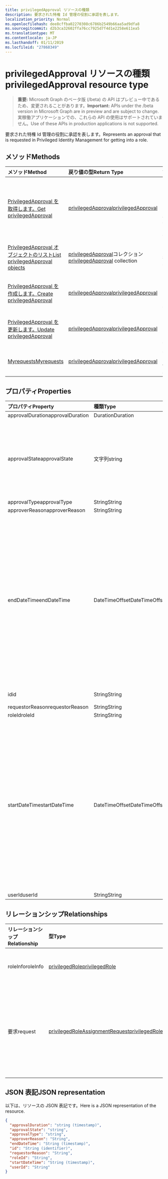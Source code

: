 ```yaml
---
title: privilegedApproval リソースの種類
description: 要求された特権 Id 管理の役割に承認を表します。
localization_priority: Normal
ms.openlocfilehash: dee8cffba02270308c6786b2549b66aa5ad9dfa8
ms.sourcegitcommit: d2b3ca32602ffa76cc7925d7f4d1e2258e611ea5
ms.translationtype: MT
ms.contentlocale: ja-JP
ms.lasthandoff: 01/11/2019
ms.locfileid: "27868349"
---
```

# <a name="privilegedapproval-resource-type"></a><span data-ttu-id="cbd6b-103">privilegedApproval リソースの種類</span><span class="sxs-lookup"><span data-stu-id="cbd6b-103">privilegedApproval resource type</span></span>

> <span data-ttu-id="cbd6b-104">**重要:** Microsoft Graph のベータ版 (/beta) の API はプレビュー中であるため、変更されることがあります。</span><span class="sxs-lookup"><span data-stu-id="cbd6b-104">**Important:** APIs under the /beta version in Microsoft Graph are in preview and are subject to change.</span></span> <span data-ttu-id="cbd6b-105">実稼働アプリケーションでの、これらの API の使用はサポートされていません。</span><span class="sxs-lookup"><span data-stu-id="cbd6b-105">Use of these APIs in production applications is not supported.</span></span>

<span data-ttu-id="cbd6b-106">要求された特権 Id 管理の役割に承認を表します。</span><span class="sxs-lookup"><span data-stu-id="cbd6b-106">Represents an approval that is requested in Privileged Identity Management for getting into a role.</span></span>


## <a name="methods"></a><span data-ttu-id="cbd6b-107">メソッド</span><span class="sxs-lookup"><span data-stu-id="cbd6b-107">Methods</span></span>

| <span data-ttu-id="cbd6b-108">メソッド</span><span class="sxs-lookup"><span data-stu-id="cbd6b-108">Method</span></span>           | <span data-ttu-id="cbd6b-109">戻り値の型</span><span class="sxs-lookup"><span data-stu-id="cbd6b-109">Return Type</span></span>    |<span data-ttu-id="cbd6b-110">説明</span><span class="sxs-lookup"><span data-stu-id="cbd6b-110">Description</span></span>|
|:---------------|:--------|:----------|
|[<span data-ttu-id="cbd6b-111">PrivilegedApproval を取得します。</span><span class="sxs-lookup"><span data-stu-id="cbd6b-111">Get privilegedApproval</span></span>](../api/privilegedapproval-get.md) | [<span data-ttu-id="cbd6b-112">privilegedApproval</span><span class="sxs-lookup"><span data-stu-id="cbd6b-112">privilegedApproval</span></span>](privilegedapproval.md) |<span data-ttu-id="cbd6b-113">PrivilegedApproval オブジェクトのプロパティと関係を参照してください。</span><span class="sxs-lookup"><span data-stu-id="cbd6b-113">Read properties and relationships of privilegedApproval object.</span></span>|
|[<span data-ttu-id="cbd6b-114">PrivilegedApproval オブジェクトのリスト</span><span class="sxs-lookup"><span data-stu-id="cbd6b-114">List privilegedApproval objects</span></span>](../api/privilegedapproval-list.md) | <span data-ttu-id="cbd6b-115">[privilegedApproval](privilegedapproval.md)コレクション</span><span class="sxs-lookup"><span data-stu-id="cbd6b-115">[privilegedApproval](privilegedapproval.md) collection</span></span>|<span data-ttu-id="cbd6b-116">PrivilegedApproval のコレクションを取得します。</span><span class="sxs-lookup"><span data-stu-id="cbd6b-116">Get the collection of privilegedApproval.</span></span>|
|[<span data-ttu-id="cbd6b-117">PrivilegedApproval を作成します。</span><span class="sxs-lookup"><span data-stu-id="cbd6b-117">Create privilegedApproval</span></span>](../api/privilegedapproval-post-privilegedapproval.md) | [<span data-ttu-id="cbd6b-118">privilegedApproval</span><span class="sxs-lookup"><span data-stu-id="cbd6b-118">privilegedApproval</span></span>](privilegedapproval.md)    |<span data-ttu-id="cbd6b-119">PrivilegedApproval オブジェクトを作成します。</span><span class="sxs-lookup"><span data-stu-id="cbd6b-119">Create privilegedApproval object.</span></span> |
|[<span data-ttu-id="cbd6b-120">PrivilegedApproval を更新します。</span><span class="sxs-lookup"><span data-stu-id="cbd6b-120">Update privilegedApproval</span></span>](../api/privilegedapproval-update.md) | [<span data-ttu-id="cbd6b-121">privilegedApproval</span><span class="sxs-lookup"><span data-stu-id="cbd6b-121">privilegedApproval</span></span>](privilegedapproval.md) |<span data-ttu-id="cbd6b-122">PrivilegedApproval オブジェクトを更新します。</span><span class="sxs-lookup"><span data-stu-id="cbd6b-122">Update privilegedApproval object.</span></span> |
|[<span data-ttu-id="cbd6b-123">Myrequests</span><span class="sxs-lookup"><span data-stu-id="cbd6b-123">Myrequests</span></span>](../api/privilegedapproval-myrequests.md)|[<span data-ttu-id="cbd6b-124">privilegedApproval</span><span class="sxs-lookup"><span data-stu-id="cbd6b-124">privilegedApproval</span></span>](privilegedapproval.md)|<span data-ttu-id="cbd6b-125">要求側の承認の要求を取得します。</span><span class="sxs-lookup"><span data-stu-id="cbd6b-125">Get the requestor's approval requests.</span></span>|

## <a name="properties"></a><span data-ttu-id="cbd6b-126">プロパティ</span><span class="sxs-lookup"><span data-stu-id="cbd6b-126">Properties</span></span>
| <span data-ttu-id="cbd6b-127">プロパティ</span><span class="sxs-lookup"><span data-stu-id="cbd6b-127">Property</span></span>     | <span data-ttu-id="cbd6b-128">種類</span><span class="sxs-lookup"><span data-stu-id="cbd6b-128">Type</span></span>   |<span data-ttu-id="cbd6b-129">説明</span><span class="sxs-lookup"><span data-stu-id="cbd6b-129">Description</span></span>|
|:---------------|:--------|:----------|
|<span data-ttu-id="cbd6b-130">approvalDuration</span><span class="sxs-lookup"><span data-stu-id="cbd6b-130">approvalDuration</span></span>|<span data-ttu-id="cbd6b-131">Duration</span><span class="sxs-lookup"><span data-stu-id="cbd6b-131">Duration</span></span>||
|<span data-ttu-id="cbd6b-132">approvalState</span><span class="sxs-lookup"><span data-stu-id="cbd6b-132">approvalState</span></span>|<span data-ttu-id="cbd6b-133">文字列</span><span class="sxs-lookup"><span data-stu-id="cbd6b-133">string</span></span>| <span data-ttu-id="cbd6b-134">可能な値は、`pending`、`approved`、`denied`、`aborted`、`canceled` です。</span><span class="sxs-lookup"><span data-stu-id="cbd6b-134">Possible values are: `pending`, `approved`, `denied`, `aborted`, `canceled`.</span></span>|
|<span data-ttu-id="cbd6b-135">approvalType</span><span class="sxs-lookup"><span data-stu-id="cbd6b-135">approvalType</span></span>|<span data-ttu-id="cbd6b-136">String</span><span class="sxs-lookup"><span data-stu-id="cbd6b-136">String</span></span>||
|<span data-ttu-id="cbd6b-137">approverReason</span><span class="sxs-lookup"><span data-stu-id="cbd6b-137">approverReason</span></span>|<span data-ttu-id="cbd6b-138">String</span><span class="sxs-lookup"><span data-stu-id="cbd6b-138">String</span></span>||
|<span data-ttu-id="cbd6b-139">endDateTime</span><span class="sxs-lookup"><span data-stu-id="cbd6b-139">endDateTime</span></span>|<span data-ttu-id="cbd6b-140">DateTimeOffset</span><span class="sxs-lookup"><span data-stu-id="cbd6b-140">DateTimeOffset</span></span>|<span data-ttu-id="cbd6b-p102">Timestamp 型は、ISO 8601 形式を使用して日付と時刻の情報を表し、必ず UTC 時間です。たとえば、2014 年 1 月 1 日午前 0 時 (UTC) は、次のようになります。`'2014-01-01T00:00:00Z'`</span><span class="sxs-lookup"><span data-stu-id="cbd6b-p102">The Timestamp type represents date and time information using ISO 8601 format and is always in UTC time. For example, midnight UTC on Jan 1, 2014 would look like this: `'2014-01-01T00:00:00Z'`</span></span>|
|<span data-ttu-id="cbd6b-143">id</span><span class="sxs-lookup"><span data-stu-id="cbd6b-143">id</span></span>|<span data-ttu-id="cbd6b-144">String</span><span class="sxs-lookup"><span data-stu-id="cbd6b-144">String</span></span>| <span data-ttu-id="cbd6b-145">読み取り専用です。</span><span class="sxs-lookup"><span data-stu-id="cbd6b-145">Read-only.</span></span>|
|<span data-ttu-id="cbd6b-146">requestorReason</span><span class="sxs-lookup"><span data-stu-id="cbd6b-146">requestorReason</span></span>|<span data-ttu-id="cbd6b-147">String</span><span class="sxs-lookup"><span data-stu-id="cbd6b-147">String</span></span>||
|<span data-ttu-id="cbd6b-148">roleId</span><span class="sxs-lookup"><span data-stu-id="cbd6b-148">roleId</span></span>|<span data-ttu-id="cbd6b-149">String</span><span class="sxs-lookup"><span data-stu-id="cbd6b-149">String</span></span>||
|<span data-ttu-id="cbd6b-150">startDateTime</span><span class="sxs-lookup"><span data-stu-id="cbd6b-150">startDateTime</span></span>|<span data-ttu-id="cbd6b-151">DateTimeOffset</span><span class="sxs-lookup"><span data-stu-id="cbd6b-151">DateTimeOffset</span></span>|<span data-ttu-id="cbd6b-p103">Timestamp 型は、ISO 8601 形式を使用して日付と時刻の情報を表し、必ず UTC 時間です。たとえば、2014 年 1 月 1 日午前 0 時 (UTC) は、次のようになります。`'2014-01-01T00:00:00Z'`</span><span class="sxs-lookup"><span data-stu-id="cbd6b-p103">The Timestamp type represents date and time information using ISO 8601 format and is always in UTC time. For example, midnight UTC on Jan 1, 2014 would look like this: `'2014-01-01T00:00:00Z'`</span></span>|
|<span data-ttu-id="cbd6b-154">userId</span><span class="sxs-lookup"><span data-stu-id="cbd6b-154">userId</span></span>|<span data-ttu-id="cbd6b-155">String</span><span class="sxs-lookup"><span data-stu-id="cbd6b-155">String</span></span>||

## <a name="relationships"></a><span data-ttu-id="cbd6b-156">リレーションシップ</span><span class="sxs-lookup"><span data-stu-id="cbd6b-156">Relationships</span></span>
| <span data-ttu-id="cbd6b-157">リレーションシップ</span><span class="sxs-lookup"><span data-stu-id="cbd6b-157">Relationship</span></span> | <span data-ttu-id="cbd6b-158">型</span><span class="sxs-lookup"><span data-stu-id="cbd6b-158">Type</span></span>   |<span data-ttu-id="cbd6b-159">説明</span><span class="sxs-lookup"><span data-stu-id="cbd6b-159">Description</span></span>|
|:---------------|:--------|:----------|
|<span data-ttu-id="cbd6b-160">roleInfo</span><span class="sxs-lookup"><span data-stu-id="cbd6b-160">roleInfo</span></span>|[<span data-ttu-id="cbd6b-161">privilegedRole</span><span class="sxs-lookup"><span data-stu-id="cbd6b-161">privilegedRole</span></span>](privilegedrole.md)| <span data-ttu-id="cbd6b-p104">読み取り専用。Null 許容型。</span><span class="sxs-lookup"><span data-stu-id="cbd6b-p104">Read-only. Nullable.</span></span>|
|<span data-ttu-id="cbd6b-164">要求</span><span class="sxs-lookup"><span data-stu-id="cbd6b-164">request</span></span>|[<span data-ttu-id="cbd6b-165">privilegedRoleAssignmentRequest</span><span class="sxs-lookup"><span data-stu-id="cbd6b-165">privilegedRoleAssignmentRequest</span></span>](privilegedroleassignmentrequest.md)| <span data-ttu-id="cbd6b-166">読み取り専用です。</span><span class="sxs-lookup"><span data-stu-id="cbd6b-166">Read-only.</span></span> <span data-ttu-id="cbd6b-167">この承認オブジェクトのロール割り当ての依頼</span><span class="sxs-lookup"><span data-stu-id="cbd6b-167">The role assignment request for this approval object</span></span>|

## <a name="json-representation"></a><span data-ttu-id="cbd6b-168">JSON 表記</span><span class="sxs-lookup"><span data-stu-id="cbd6b-168">JSON representation</span></span>
<span data-ttu-id="cbd6b-169">以下は、リソースの JSON 表記です。</span><span class="sxs-lookup"><span data-stu-id="cbd6b-169">Here is a JSON representation of the resource.</span></span>

<!-- {
  "blockType": "resource",
  "optionalProperties": [

  ],
  "@odata.type": "microsoft.graph.privilegedApproval"
}-->

```json
{
  "approvalDuration": "string (timestamp)",
  "approvalState": "string",
  "approvalType": "string",
  "approverReason": "String",
  "endDateTime": "String (timestamp)",
  "id": "String (identifier)",
  "requestorReason": "String",
  "roleId": "String",
  "startDateTime": "String (timestamp)",
  "userId": "String"
}

```

<!-- uuid: 8fcb5dbc-d5aa-4681-8e31-b001d5168d79
2015-10-25 14:57:30 UTC -->
<!-- {
  "type": "#page.annotation",
  "description": "privilegedApproval resource",
  "keywords": "",
  "section": "documentation",
  "tocPath": ""
}-->
